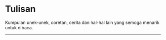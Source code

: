# Tulisan
Kumpulan unek-unek, coretan, cerita dan hal-hal lain yang semoga menarik untuk dibaca.

---
